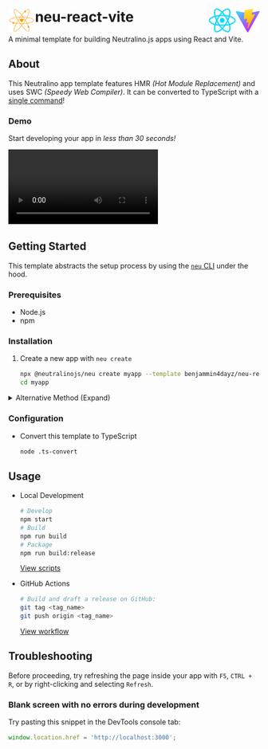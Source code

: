 # <img align="left" alt="neu-icon" height="48" src="react-src/src/assets/neutralino.svg" />neu-react-vite<img align="right" alt="react-icon" height="48" src="react-src/src/assets/vite.svg" /><img align="right" alt="react-icon" height="48" src="react-src/src/assets/react.svg" />

A minimal template for building Neutralino.js apps using React and Vite.

## About

This Neutralino app template features HMR _(Hot Module Replacement)_ and uses SWC _(Speedy Web Compiler)_. It can be converted to TypeScript with a <a href="#configuration">single command</a>!

### Demo

Start developing your app in _less than 30 seconds!_

<video src="https://github.com/benjammin4dayz/neu-react-vite/assets/42326027/cdbbc6cd-a485-42dc-b620-1c285bac8f17"></video>

## Getting Started

This template abstracts the setup process by using the [`neu` CLI][neu-cli] under the hood.

### Prerequisites

- Node.js
- npm

### Installation

1. Create a new app with `neu create`

   ```bash
   npx @neutralinojs/neu create myapp --template benjammin4dayz/neu-react-vite
   cd myapp
   ```

<details>
   <summary>Alternative Method (Expand)</summary>

1.  Clone the repo

    ```bash
    git clone --depth=1 https://github.com/benjammin4dayz/neu-react-vite.git
    cd neu-react-vite
    ```

2.  Install dependencies

    ```bash
    npm run setup
    ```

    </details>

### Configuration

- Convert this template to TypeScript

  ```bash
  node .ts-convert
  ```

## Usage

- Local Development

  ```bash
  # Develop
  npm start
  # Build
  npm run build
  # Package
  npm run build:release
  ```

  [View scripts][npm-scripts]

- GitHub Actions

  ```bash
  # Build and draft a release on GitHub:
  git tag <tag_name>
  git push origin <tag_name>
  ```

  [View workflow][workflow-file]

## Troubleshooting

Before proceeding, try refreshing the page inside your app with `F5`, `CTRL + R`, or by right-clicking and selecting `Refresh`.

### Blank screen with no errors during development

Try pasting this snippet in the DevTools console tab:

```js
window.location.href = 'http://localhost:3000';
```

<!-- Links -->

[neu-cli]: https://neutralino.js.org/docs/cli/neu-cli
[neu-conf]: ./neutralino.config.json
[npm-scripts]: ./package.json
[workflow-file]: .github/workflows/create-neutralinojs-app.yml
